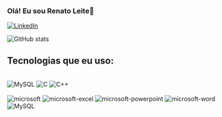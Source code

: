### Olá! Eu sou Renato Leite👋

[![LinkedIn](https://img.shields.io/badge/LinkedIn-0077B5?style=for-the-badge&logo=linkedin&logoColor=white)](https://www.linkedin.com/in/renato-souza-812616227/)

![GitHub stats](https://github-readme-stats.vercel.app/api?username=RenatoLS29&hide=contribs,prs&show_icons=true&theme=dark#gh-dark-mode-only)
## Tecnologias que eu uso:

<div Style="display: inline_block"><br/>
    <img aling = "center" alt = "MySQL" src ="https://img.shields.io/badge/MySQL-00000F?style=for-the-badge&logo=mysql&logoColor=white"/>
    <img aling = "center" alt = "C" src ="https://img.shields.io/badge/c-%2300599C.svg?style=for-the-badge&logo=c&logoColor=white"/>
    <img aling = "center" alt = "C++" src ="https://img.shields.io/badge/c++-%2300599C.svg?style=for-the-badge&logo=c%2B%2B&logoColor=white"/>
</div>
<div Style="display: inline_block"><br/>
    <img aling = "center" alt = "microsoft" src ="https://img.shields.io/badge/Microsoft-0078D4?style=for-the-badge&logo=microsoft&logoColor=white"/>
    <img aling = "center" alt = "microsoft-excel" src ="https://img.shields.io/badge/Microsoft_Excel-217346?style=for-the-badge&logo=microsoft-excel&logoColor=white"/>
    <img aling = "center" alt = "microsoft-powerpoint" src ="https://img.shields.io/badge/Microsoft_PowerPoint-B7472A?style=for-the-badge&logo=microsoft-powerpoint&logoColor=white"/>
    <img aling = "center" alt = "microsoft-word" src ="https://img.shields.io/badge/Microsoft_Word-2B579A?style=for-the-badge&logo=microsoft-word&logoColor=white"/>
    <img aling = "center" alt = "MySQL" src ="https://img.shields.io/badge/Visual%20Studio%20Code-0078d7.svg?style=for-the-badge&logo=visual-studio-code&logoColor=white"/>
</div>
